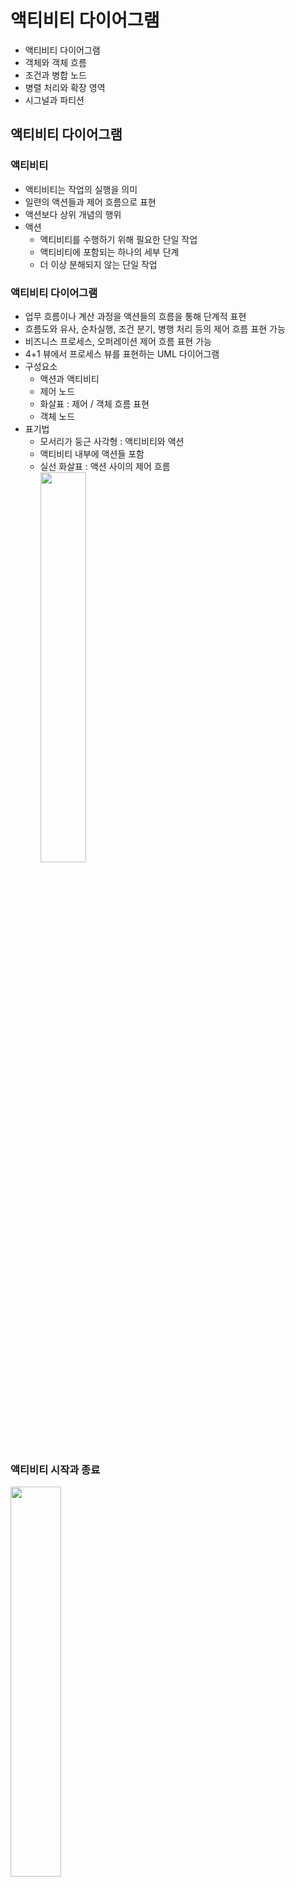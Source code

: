 # 액티비티 다이어그램

- 액티비티 다이어그램
- 객체와 객체 흐름
- 조건과 병합 노드
- 병렬 처리와 확장 영역
- 시그널과 파티션

## 액티비티 다이어그램

### 액티비티

- 액티비티는 작업의 실행을 의미
- 일련의 액션들과 제어 흐름으로 표현
- 액션보다 상위 개념의 행위
- 액션
    - 액티비티를 수행하기 위해 필요한 단일 작업
    - 액티비티에 포함되는 하나의 세부 단계
    - 더 이상 분해되지 않는 단일 작업

### 액티비티 다이어그램

- 업무 흐름이나 계산 과정을 액션들의 흐름을 통해 단계적 표현
- 흐름도와 유사, 순차실행, 조건 분기, 병행 처리 등의 제어 흐름 표현 가능
- 비즈니스 프로세스, 오퍼레이션 제어 흐름 표현 가능
- 4+1 뷰에서 프로세스 뷰를 표현하는 UML 다이어그램
- 구성요소
    - 액션과 액티비티
    - 제어 노드
    - 화살표 : 제어 / 객체 흐름 표현
    - 객체 노드
- 표기법
    - 모서리가 둥근 사각형 : 액티비티와 액션
    - 액티비티 내부에 액션들 포함
    - 실선 화살표 : 액션 사이의 제어 흐름  
      <img src="img.png"  width="40%"/>

### 액티비티 시작과 종료

<img src="img_1.png"  width="40%"/>

- 시작 노드 : 액티비티의 출발을 의미
    - 대개 하나의 액티비티에서 하나의 시작노드 존재
    - 입력 데이터나 시그널을 받아 시작하는 경우 시작노드가 없기도 함
    - 검은색 원으로 표시
- 종료 노드 : 액티비티의 종료를 의미
    - 액티비티 종료 노드 <sup>activity final node</sup>라고도 함
    - 액티비티 내의 모든 흐름을 종료
    - 일반적으로 하나이나 1개일 필요는 없음
    - 검은 원이 있는 원
- 흐름 종료 노드 : 해당 흐름 하나만 종료하는 노드
    - 전체 액티비티 종료 아님
    - 병렬 흐름이 발생할 때 특정 흐름을 종료하기 위함
    - X 표시를 포함한 원

## 객체와 객체 흐름

<img src="img_2.png"  width="40%"/>

- 객체 : 액션의 입력이나 출력으로 사용되는 데이터
    - 물리적인 객체를 의미할 때도 있음
    - 사각형으로 표시
    - 이름에 밑즐을 그어 인스턴스임을 강조 가능
- 객체 흐름
    - 객체와 액션 사이의 화살표
    - 객체를 제공하거나, 객체를 입력 받아 사용하는 액션 표현
    - 액티비티에서 테이터의 흐름을 강조

#### 객체 사용의 이유

- 액티비티 다이어 그램은 객체 노드를 사용하여 데이터 흐름 표현
- 객체의 생성, 사용, 변경 명세가 가능
- 액션을 통해 객체의 상태 변화 명세

### 입력핀과 출력핀 <sup>pin</sup>

<img src="img_3.png"  width="40%"/>

- 입/출력 핀을 사용하여 객체 흐름 표현 가능
    - 핀 : 입/출력에 필요한 파라미터
- 액션의 입출력이 필요함을 강조하는 편
- 출력핀 : 액션의 결과로 객체가 출력됨
- 입력 핀 : 객체가 액션의 입력으로 사용됨

### 객체 흐름에 스테레오 타입 사용하기

#### 객체 전체가 아닌 일부만 전달되는 상황 표현

<img src="img_5.png"  width="40%"/>

- 객체 흐름에 노트 추가, \<\<transformation>> 스테레오 타입 사용
- 복수 개의 정보를 가진 객체에서 필요한 일부만 사용을 의미

#### 특정 조건을 만족하는 객체들만 전달되는 상황을 표현할 때

<img src="img_6.png"  width="40%"/>

- 객체 흐름에 노트를 추가하고, \<\<selection>> 스테레오 타입 사용

### 객체 상태 표현하기

- 액션들의 흐름을 따라가며 객체의 상태가 바뀌는 것을 표현
- [] 표시를 사용

### 액티비티의 입출력 <sup>activity parameter</sup>

<img src="img_10.png"  width="60%"/>

- 액티비티 자체의 입출력 표현을 위한 객체 사용
    - 액티비티에 사용되는 입출력을 표현
- 액티비티의 좌우 경계 부분에 객체 노드를 위치하여 표현
- 시작 / 종료 노드 생략 가능

## 조건과 병합 노드

<img src="img_11.png"  width="50%"/>

### 조건 노드 <sup>decision node</sup>

- 조건에 따른 선택적 흐름의 실행 표현
    - 마름모
    - 1개의 입력 화살표와 2개 이상의 분기
    - 조건 노드에서 나오는 흐름에 조건을 [] 안에 표시

### 병합 노드 <sup>merge node</sup>

- 조건 표시 주의 점
    - 모든 조건은 서로 배타적
    - 모든 경우를 조건들로 표시
    - else와 같은 조건 사용 가능
- 조건에 따른 액션흐름들은 병합 노드로 합쳐짐
- 병합 노드의 진입 흐름 중 하나가 완료되면 진행될 수 있음

## 병렬 처리와 확장 영역

- 병렬 처리를 표현하기 위해 포크 <sup>fork</sup>와 조인 <sup>join</sup> 노드 사용
- 수직 (또는 수평) 의 굵은 막대료 표시

### 포크와 조인

<img src="img_12.png"  width="50%"/>

- 포크 : 포크 뒤의 흐름은 2개 이상으로 나뉘어 동시에 진행
- 조인
    - 동기화 : 동시에 진행되었던 흐름들이 조인을 통해 동기화
    - 동기 : 동시 수행되었던 흐름들이 모두 종료되어야 조인을 통해 다음 흐름으로 이어짐

### 확장 영역

<img src="img_13.png"  width="60%"/>

- 입력 객체가 collection 일 때
- 이 모든 요소들이 수행하는 액션들을 하나의 그룹으로 표현
- 확장 영역으로 액션들을 포함하는 모서리가 둥근 사각형의 점선으로 표현
- 개별요소들로 나뉘어 연속적으로 처로딘 후 다시 조합됨
- 양쪽에 연결된 4개의 사각형을 위치시켜 입/출력 표현
- \<\<parallel>> : 요소들의 병행 처리
- \<\<iterative>> : 요소들을 하나씩 순차적으로 처리
- \<\<stream>> : 요소들을 스틞으로 처리

## 시그널과 파티션

### 시그널

<img src="img_14.png"  width="60%"/>

- 시그널 주고받기 : 외부의 사람, 시스템, 프로세스등과 상호작용
    - ex. 이벤트 발생으로 메시지를 송/수신
    - 신용카드 결제를 위해 카드회사와 상호작용, 버튼 클릭 시 이벤트 처리, 고객에게 메시지 전송 등
- 비동기적 : 시그널을 보내고 응답을 기다리지 않고 바로 다음 액션을 수행 가능
    - 동기화하기 위해서는 시그널 송신과 수신을 나란히 위치

#### 시그널 수신 액션

- 시그널 발생을 기다리는 액션
- 오목 오각형으로 표시
- 시그널을 수신하면 연결된 다음 액션을 실행
- 시그널이 언제 올지는 모르고 기다리는 중
- 입력 흐름이 없는 시그널 수신은 액티비티의 시작점이 될 수 있음

#### 시그널 송신 액션

- 시그널을 생성하여 전송
- 볼록 오각형
- 외부 참여자에게 시그널을 보내면 응답을 기다리지는 않음

### 인터럽트

<img src="img_15.png"  width="60%"/>

- 시그널을 이용하여 인터럽트 상황 표현
- 인터럽트 : 특정 사건 발생 시 영역 내 모든 프로세스가 종료되는 상황
- 인터럽트 영역
    - 인터럽트가 발생할 수 있는 영역으로 취소 가능한 액션들을 포함
    - 모서리가 둥근 점선 사각형으로 영역 표시

### 파티션

<img src="img_16.png"  width="50%"/>

- 액션에 책임지는 참여자를 표현하기위해 파티션 또는 레인으로 구분
- 액티비티에 포함된 액션을 수행하는 주체는 하나 이상 가능
- swimlane 이라고도 함

### 액티비티 호출과 재사용성

<img src="img_17.png"  width="50%"/>

- 호출 액티비티 액션
    - 다른 액티비티를 호출하는 액션
    - 가독성과 재사용성을 높이기 위해 익티비티를 별도의 다이어그램으로 분리
    - 액티비티 다이어그림이 너무 커질 때, 또는 자주 사용되는 일련의 액션들이 중복될 때
    - 분리된 다이어그램은 다른 액티비티 다이어그램에서 호출 가능

### 타임 이벤트

#### 액티비티의 실행 흐름에서 시간적 요인을 표현해야 하는 경우

<img src="img_18.png"  width="50%"/>

- 모래시계 기호로 표시
- 정해진 시간을 기다려야하는 상황
- 입력 흐름을 가진 타임이벤트는 한번만 일ㅇ남

#### 규칙적 시간 간격을 두고 반복되는 상황 표현

<img src="img_19.png"  width="50%"/>

